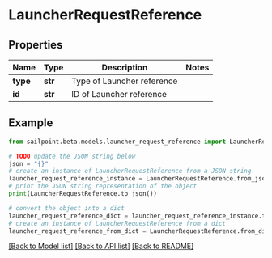 # LauncherRequestReference


## Properties

Name | Type | Description | Notes
------------ | ------------- | ------------- | -------------
**type** | **str** | Type of Launcher reference | 
**id** | **str** | ID of Launcher reference | 

## Example

```python
from sailpoint.beta.models.launcher_request_reference import LauncherRequestReference

# TODO update the JSON string below
json = "{}"
# create an instance of LauncherRequestReference from a JSON string
launcher_request_reference_instance = LauncherRequestReference.from_json(json)
# print the JSON string representation of the object
print(LauncherRequestReference.to_json())

# convert the object into a dict
launcher_request_reference_dict = launcher_request_reference_instance.to_dict()
# create an instance of LauncherRequestReference from a dict
launcher_request_reference_from_dict = LauncherRequestReference.from_dict(launcher_request_reference_dict)
```
[[Back to Model list]](../README.md#documentation-for-models) [[Back to API list]](../README.md#documentation-for-api-endpoints) [[Back to README]](../README.md)


